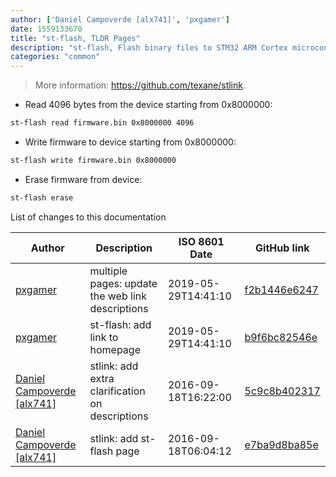 ```yaml
---
author: ['Daniel Campoverde [alx741]', 'pxgamer']
date: 1559133670
title: "st-flash, TLDR Pages"
description: "st-flash, Flash binary files to STM32 ARM Cortex microcontrollers."
categories: "common"
---
```

> More information: <https://github.com/texane/stlink>.

- Read 4096 bytes from the device starting from 0x8000000:

```bash
st-flash read firmware.bin 0x8000000 4096
```

- Write firmware to device starting from 0x8000000:

```bash
st-flash write firmware.bin 0x8000000
```

- Erase firmware from device:

```bash
st-flash erase
```
List of changes to this documentation


Author | Description | ISO 8601 Date | GitHub link
------|-----|-----|-----
[pxgamer](mailto:owzie123@gmail.com) | multiple pages: update the web link descriptions | 2019-05-29T14:41:10 | [f2b1446e6247](https://github.com/tldr-pages/tldr/commit/f2b1446e6247d3e794ee6577dee0c867dfc9af26)
[pxgamer](mailto:owzie123@gmail.com) | st-flash: add link to homepage | 2019-05-29T14:41:10 | [b9f6bc82546e](https://github.com/tldr-pages/tldr/commit/b9f6bc82546e12442980f10425724a810ac42854)
[Daniel Campoverde [alx741]](mailto:alx@sillybytes.net) | stlink: add extra clarification on descriptions | 2016-09-18T16:22:00 | [5c9c8b402317](https://github.com/tldr-pages/tldr/commit/5c9c8b402317310c34208f5f0dda76ad3c0fc0c3)
[Daniel Campoverde [alx741]](mailto:alx@sillybytes.net) | stlink: add st-flash page | 2016-09-18T06:04:12 | [e7ba9d8ba85e](https://github.com/tldr-pages/tldr/commit/e7ba9d8ba85e9f720fc263f3d81c2196e1491c75)

